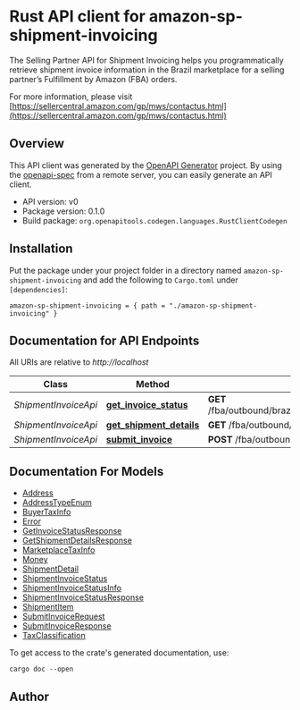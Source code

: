 # Rust API client for amazon-sp-shipment-invoicing

The Selling Partner API for Shipment Invoicing helps you programmatically retrieve shipment invoice information in the Brazil marketplace for a selling partner’s Fulfillment by Amazon (FBA) orders.

For more information, please visit [https://sellercentral.amazon.com/gp/mws/contactus.html](https://sellercentral.amazon.com/gp/mws/contactus.html)

## Overview

This API client was generated by the [OpenAPI Generator](https://openapi-generator.tech) project.  By using the [openapi-spec](https://openapis.org) from a remote server, you can easily generate an API client.

- API version: v0
- Package version: 0.1.0
- Build package: `org.openapitools.codegen.languages.RustClientCodegen`

## Installation

Put the package under your project folder in a directory named `amazon-sp-shipment-invoicing` and add the following to `Cargo.toml` under `[dependencies]`:

```
amazon-sp-shipment-invoicing = { path = "./amazon-sp-shipment-invoicing" }
```

## Documentation for API Endpoints

All URIs are relative to *http://localhost*

Class | Method | HTTP request | Description
------------ | ------------- | ------------- | -------------
*ShipmentInvoiceApi* | [**get_invoice_status**](docs/ShipmentInvoiceApi.md#get_invoice_status) | **GET** /fba/outbound/brazil/v0/shipments/{shipmentId}/invoice/status | 
*ShipmentInvoiceApi* | [**get_shipment_details**](docs/ShipmentInvoiceApi.md#get_shipment_details) | **GET** /fba/outbound/brazil/v0/shipments/{shipmentId} | 
*ShipmentInvoiceApi* | [**submit_invoice**](docs/ShipmentInvoiceApi.md#submit_invoice) | **POST** /fba/outbound/brazil/v0/shipments/{shipmentId}/invoice | 


## Documentation For Models

 - [Address](docs/Address.md)
 - [AddressTypeEnum](docs/AddressTypeEnum.md)
 - [BuyerTaxInfo](docs/BuyerTaxInfo.md)
 - [Error](docs/Error.md)
 - [GetInvoiceStatusResponse](docs/GetInvoiceStatusResponse.md)
 - [GetShipmentDetailsResponse](docs/GetShipmentDetailsResponse.md)
 - [MarketplaceTaxInfo](docs/MarketplaceTaxInfo.md)
 - [Money](docs/Money.md)
 - [ShipmentDetail](docs/ShipmentDetail.md)
 - [ShipmentInvoiceStatus](docs/ShipmentInvoiceStatus.md)
 - [ShipmentInvoiceStatusInfo](docs/ShipmentInvoiceStatusInfo.md)
 - [ShipmentInvoiceStatusResponse](docs/ShipmentInvoiceStatusResponse.md)
 - [ShipmentItem](docs/ShipmentItem.md)
 - [SubmitInvoiceRequest](docs/SubmitInvoiceRequest.md)
 - [SubmitInvoiceResponse](docs/SubmitInvoiceResponse.md)
 - [TaxClassification](docs/TaxClassification.md)


To get access to the crate's generated documentation, use:

```
cargo doc --open
```

## Author



